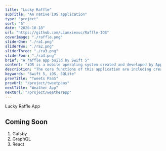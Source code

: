 ```yaml
---
title: "Lucky Raffle"
subTitle: "An native iOS application"
type: "project"
sort: "5"
date: "2020-10-18"
url: "https://github.com/Liamxiexuc/Raffle-IOS"
coverImage: "./raffle.png"
sliderOne: "./ra1.png"
sliderTwo: "./ra2.png"
sliderThree: "./ra3.png"
sliderFour: "./ra4.png"
brief: "A raffle app build by Swift 5"
content: "iOS is a mobile operating system created and developed by Apple Inc. exclusively for its hardware. It is the operating system that powers many of the company's mobile devices, including the iPhone and iPod Touch. "
description: "The core functions of this application are including create, manage, and record raffles. The user can also sell tickets, draw the winner and even customize their own raffle by selecting their own cover image. During the development and testing process, we have made some design changes based on specific situations and user feedback to make the app as user-friendly as possible."
keywords: "Swift 5, iOS, SQLite"
prevTitle: "Tweets PaaS"
prevUrl: "/project/tweetpaas"
nextTitle: "Weather App"
nextUrl: "/project/weatherapp"
---
```


Lucky Raffle App

## Coming Soon

1. Gatsby
2. GraphQL
3. React